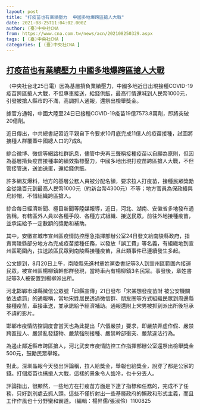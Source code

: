 ```yaml
---
layout: post
title: "打疫苗也有業績壓力  中國多地爆跨區搶人大戰"
date: 2021-08-25T11:04:02.000Z
author: (臺)中央社CNA
from: https://www.cna.com.tw/news/acn/202108250329.aspx
tags: [ (臺)中央社CNA ]
categories: [ (臺)中央社CNA ]
---
```

<!--1629889442000-->
[打疫苗也有業績壓力  中國多地爆跨區搶人大戰](https://www.cna.com.tw/news/acn/202108250329.aspx)
------

<div>
<div></div><div class="paragraph"><p>（中央社台北25日電）因為基層揹負業績壓力，中國多地近日出現接種COVID-19疫苗跨區搶人大戰，不但專車接送，給錢供飯，最高行情還喊到人民幣1000元，引發被搶人縣市的不滿，高調抓人通報，還祭出檢舉獎金。</p><p>據官方通報，中國大陸至24日已接種COVID-19疫苗19億7573.8萬劑，即將突破20億劑。</p><p>近日傳出，中共總書記習近平親自下令要求10月底完成11億人的疫苗接種，試圖將接種人群覆蓋中國總人口的7成8。</p><p>綜合微博、微信等網路社群訊息，儘管中央再三聲稱接種疫苗以自願為原則，但因為基層揹負疫苗接種率的績效指標壓力，中國多地出現打疫苗跨區搶人大戰，不但管接管送，送油送蛋，還給錢供飯。</p><p>許多網友爆料，地方的基層公務人員被分配名額，要求拉人打疫苗，接種民眾獎勵金從幾百元到最高人民幣1000元（約新台幣4300元）不等；地方官員為保政績與烏紗帽，不惜組織跨區搶人。</p><p>綜合每日經濟新聞、極目新聞等陸媒報導，近日，河北、湖南、安徽省多地發布通告稱，有轄區外人員以各種手段、各種方式組織、接送民眾，前往外地接種疫苗，並承諾給予一定數額的獎勵和補助。</p><p>其中，安徽宣城市宣州區疫情防控應急指揮部辦公室24日發文給南陵縣政府，指責南陵縣部分地方為完成疫苗接種任務，以發放「誤工費」等名義，有組織地到宣州區範圍內，拉送該區民眾到南陵縣接種疫苗，且此類事件已連續發生多起。</p><p>公文提到，8月20日上午，南陵縣先進村章姓黨委書記等3人到宣州區範圍內接運民眾，被宣州區楊柳鎮幹部群發現，當時車內有楊柳鎮3名民眾。事發後，章姓書記等3人被安置到楊柳派出所。</p><p>河北邯鄲市邱縣微信公眾號「邱縣宣傳」21日發布「宋某想發疫苗財 被公安機關依法處罰」的通報稱，當地宋姓居民透過微信群、朋友圈等方式組織民眾到周邊縣接種疫苗，車接車送，並承諾給予經濟補助。通報還附上宋男被抓到派出所後坦承不諱的影片。</p><p>邯鄲市疫情防控調度會當天也為此提出「六個嚴禁」要求，即嚴禁弄虛作假、嚴禁跨區拉人、嚴禁亂發錢物、嚴禁強制接種、嚴禁幹部衝突、嚴禁違法行為。</p><p>為遏止鄰近縣市跨區搶人，河北武安市疫情防控工作指揮部辦公室還祭出檢舉獎金500元，鼓勵民眾舉報。</p><p>對此，深圳晶報今天發出評論稱，拉人給獎金，舉報也給獎金，說穿了都是公家的錢。打個疫苗也搞搶人大戰，這樣的景象令人齒冷，也十分丟人。</p><p>評論指出，很顯然，一些地方在打疫苗方面是下達了指標和任務的，完成不了任務，只好到別處去抓人頭。這些不僅折射出一些基層政府的懶政和形式主義，而且工作作風也十分野蠻和霸道。（編輯：楊昇儒/張淑伶）1100825</p></div>
</div>
